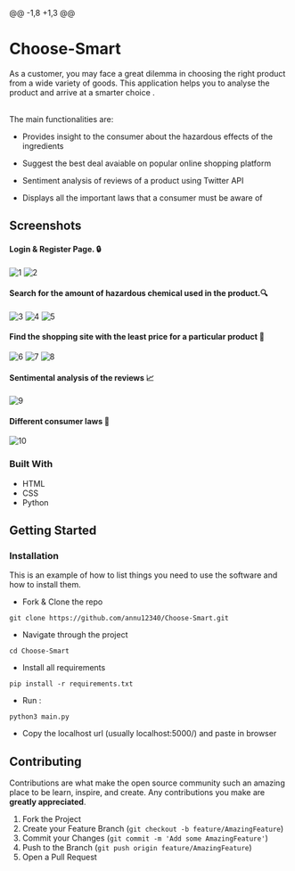@@ -1,8 +1,3 @@
# Choose-Smart
As a customer, you may face a great dilemma in choosing the right product from a wide variety of goods. This application helps you to analyse the product and arrive at a smarter choice .

<br/>  
The main functionalities are: 

* Provides insight to the consumer about the hazardous effects of the ingredients

* Suggest the best deal avaiable on popular online shopping platform


* Sentiment analysis of reviews of a product using Twitter API

* Displays all the important laws that a consumer must be aware of

## Screenshots


#### Login & Register Page. 🔒
![1](https://user-images.githubusercontent.com/43414928/80920713-58ed2e00-8d8f-11ea-97cf-ba429a2ac4e9.png)
![2](https://user-images.githubusercontent.com/43414928/80920715-5ab6f180-8d8f-11ea-9db8-769f8588db16.png)

#### Search for the amount of hazardous chemical used in the product.🔍 
![3](https://user-images.githubusercontent.com/43414928/80920718-5be81e80-8d8f-11ea-8c07-c71fbf458900.png)
![4](https://user-images.githubusercontent.com/43414928/80920719-5d194b80-8d8f-11ea-9ced-8919e1be2f60.png)
![5](https://user-images.githubusercontent.com/43414928/80920721-61456900-8d8f-11ea-8dad-f69bd1009e49.png)

#### Find the shopping site with the least price for a particular product 🔎
![6](https://user-images.githubusercontent.com/43414928/80920723-62769600-8d8f-11ea-888a-adf8b6d49e76.png)
![7](https://user-images.githubusercontent.com/43414928/80920729-65718680-8d8f-11ea-8cf9-f48e86888c6d.png)
![8](https://user-images.githubusercontent.com/43414928/80920732-66a2b380-8d8f-11ea-8972-b493b16a53cb.png)

#### Sentimental analysis of the reviews 📈
![9](https://user-images.githubusercontent.com/43414928/80920734-6aced100-8d8f-11ea-9f9a-357adff47b8f.png)


#### Different consumer laws 📜
![10](https://user-images.githubusercontent.com/43414928/80920742-70c4b200-8d8f-11ea-9c63-091a19f84d62.png)

### Built With
* HTML
* CSS
* Python

<!-- GETTING STARTED -->
## Getting Started

### Installation

This is an example of how to list things you need to use the software and how to install them.
* Fork & Clone the repo
```
git clone https://github.com/annu12340/Choose-Smart.git
```

* Navigate through the project
```
cd Choose-Smart
```
* Install all requirements
``` 
pip install -r requirements.txt
```

* Run :
```
python3 main.py
```
 
* Copy the localhost url (usually localhost:5000/) and paste in browser

<!-- CONTRIBUTING -->
## Contributing

Contributions are what make the open source community such an amazing place to be learn, inspire, and create. Any contributions you make are **greatly appreciated**.

1. Fork the Project
2. Create your Feature Branch (`git checkout -b feature/AmazingFeature`)
3. Commit your Changes (`git commit -m 'Add some AmazingFeature'`)
4. Push to the Branch (`git push origin feature/AmazingFeature`)
5. Open a Pull Request




